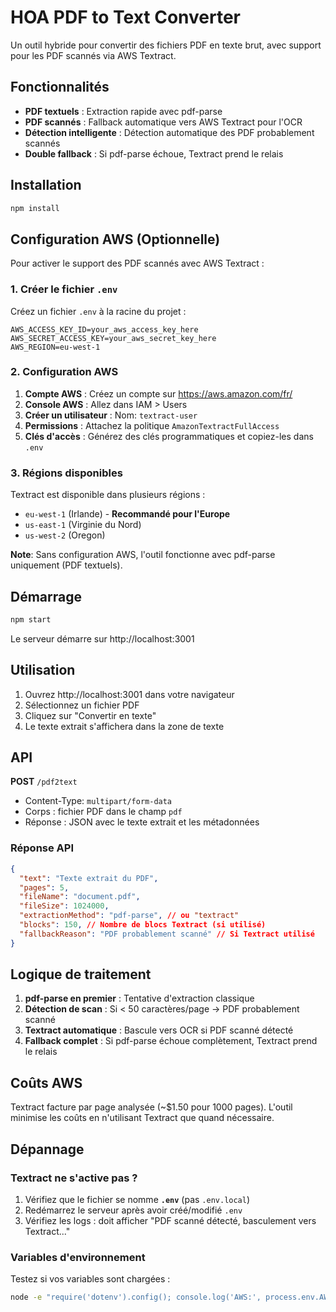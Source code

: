 # HOA PDF to Text Converter

Un outil hybride pour convertir des fichiers PDF en texte brut, avec support pour les PDF scannés via AWS Textract.

## Fonctionnalités

- **PDF textuels** : Extraction rapide avec pdf-parse
- **PDF scannés** : Fallback automatique vers AWS Textract pour l'OCR
- **Détection intelligente** : Détection automatique des PDF probablement scannés
- **Double fallback** : Si pdf-parse échoue, Textract prend le relais

## Installation

```bash
npm install
```

## Configuration AWS (Optionnelle)

Pour activer le support des PDF scannés avec AWS Textract :

### 1. Créer le fichier `.env`
Créez un fichier `.env` à la racine du projet :
```env
AWS_ACCESS_KEY_ID=your_aws_access_key_here
AWS_SECRET_ACCESS_KEY=your_aws_secret_key_here
AWS_REGION=eu-west-1
```

### 2. Configuration AWS
1. **Compte AWS** : Créez un compte sur https://aws.amazon.com/fr/
2. **Console AWS** : Allez dans IAM > Users
3. **Créer un utilisateur** : Nom: `textract-user` 
4. **Permissions** : Attachez la politique `AmazonTextractFullAccess`
5. **Clés d'accès** : Générez des clés programmatiques et copiez-les dans `.env`

### 3. Régions disponibles
Textract est disponible dans plusieurs régions :
- `eu-west-1` (Irlande) - **Recommandé pour l'Europe**
- `us-east-1` (Virginie du Nord)
- `us-west-2` (Oregon)

**Note**: Sans configuration AWS, l'outil fonctionne avec pdf-parse uniquement (PDF textuels).

## Démarrage

```bash
npm start
```

Le serveur démarre sur http://localhost:3001

## Utilisation

1. Ouvrez http://localhost:3001 dans votre navigateur
2. Sélectionnez un fichier PDF
3. Cliquez sur "Convertir en texte"
4. Le texte extrait s'affichera dans la zone de texte

## API

**POST** `/pdf2text`
- Content-Type: `multipart/form-data`
- Corps : fichier PDF dans le champ `pdf`
- Réponse : JSON avec le texte extrait et les métadonnées

### Réponse API

```json
{
  "text": "Texte extrait du PDF",
  "pages": 5,
  "fileName": "document.pdf",
  "fileSize": 1024000,
  "extractionMethod": "pdf-parse", // ou "textract"
  "blocks": 150, // Nombre de blocs Textract (si utilisé)
  "fallbackReason": "PDF probablement scanné" // Si Textract utilisé
}
```

## Logique de traitement

1. **pdf-parse en premier** : Tentative d'extraction classique
2. **Détection de scan** : Si < 50 caractères/page → PDF probablement scanné
3. **Textract automatique** : Bascule vers OCR si PDF scanné détecté
4. **Fallback complet** : Si pdf-parse échoue complètement, Textract prend le relais

## Coûts AWS

Textract facture par page analysée (~$1.50 pour 1000 pages). L'outil minimise les coûts en n'utilisant Textract que quand nécessaire.

## Dépannage

### Textract ne s'active pas ?
1. Vérifiez que le fichier se nomme **`.env`** (pas `.env.local`)
2. Redémarrez le serveur après avoir créé/modifié `.env`
3. Vérifiez les logs : doit afficher "PDF scanné détecté, basculement vers Textract..."

### Variables d'environnement
Testez si vos variables sont chargées :
```bash
node -e "require('dotenv').config(); console.log('AWS:', process.env.AWS_ACCESS_KEY_ID ? 'OK' : 'MANQUANT');"
``` 